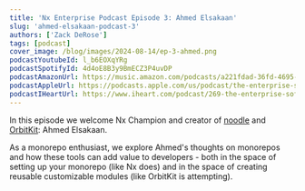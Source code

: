 ```yaml
---
title: 'Nx Enterprise Podcast Episode 3: Ahmed Elsakaan'
slug: 'ahmed-elsakaan-podcast-3'
authors: ['Zack DeRose']
tags: [podcast]
cover_image: /blog/images/2024-08-14/ep-3-ahmed.png
podcastYoutubeId: l_b6EOXqYRg
podcastSpotifyId: 4d4oE8B3y9BmECZ3P4uvDP
podcastAmazonUrl: https://music.amazon.com/podcasts/a221fdad-36fd-4695-a5b4-038d7b99d284/episodes/28209cf9-1b88-48b5-a798-7b24c843e9b1/the-enterprise-software-podcast-by-nx-the-enterprise-software-podcast-by-nx-3-ahmed-elsakaan
podcastAppleUrl: https://podcasts.apple.com/us/podcast/the-enterprise-software-podcast-by-nx-3-ahmed-elsakaan/id1752704996?i=1000665363260
podcastIHeartUrl: https://www.iheart.com/podcast/269-the-enterprise-software-po-186891508/episode/the-enterprise-software-podcast-by-nx-205664230/
---
```


In this episode we welcome Nx Champion and creator of [noodle](https://noodle.run) and [OrbitKit](https://orbitkit.dev/): Ahmed Elsakaan.

As a monorepo enthusiast, we explore Ahmed's thoughts on monorepos and how these tools can add value to developers - both in the space of setting up your monorepo (like Nx does) and in the space of creating reusable customizable modules (like OrbitKit is attempting).
